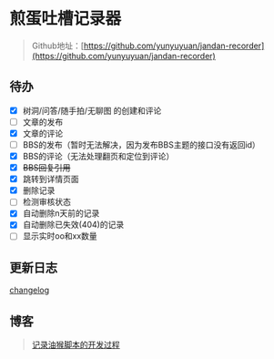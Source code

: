 # 煎蛋吐槽记录器

> Github地址：[https://github.com/yunyuyuan/jandan-recorder](https://github.com/yunyuyuan/jandan-recorder)

## 待办
- [x] 树洞/问答/随手拍/无聊图 的创建和评论
- [ ] 文章的发布
- [x] 文章的评论
- [ ] BBS的发布（暂时无法解决，因为发布BBS主题的接口没有返回id）
- [x] BBS的评论（无法处理翻页和定位到评论）
- [x] ~~BBS回复引用~~
- [x] 跳转到详情页面
- [x] 删除记录
- [ ] 检测审核状态
- [x] 自动删除n天前的记录
- [x] 自动删除已失效(404)的记录
- [ ] 显示实时oo和xx数量

## 更新日志
[changelog](https://github.com/yunyuyuan/jandan-recorder/blob/main/CHANGELOG.md)

## 博客
> [记录油猴脚本的开发过程](https://blog.yunyuyuan.net/articles/2064)